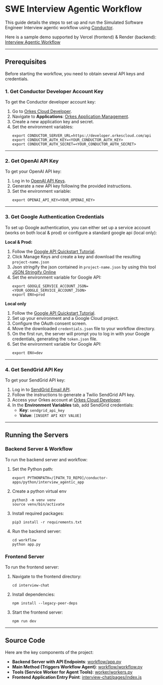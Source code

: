 # SWE Interview Agentic Workflow

This guide details the steps to set up and run the Simulated Software Engineer Interview agentic workflow using [Conductor](https://github.com/conductor-oss/conductor).

Here is a sample demo supported by Vercel (frontend) & Render (backend): [Interview Agentic Workflow](https://kg-awesome-conductor-apps.vercel.app/)

---

## Prerequisites

Before starting the workflow, you need to obtain several API keys and credentials.

### 1. Get Conductor Developer Account Key
To get the Conductor developer account key:

1. Go to [Orkes Cloud Developer](https://developer.orkescloud.com/).
2. Navigate to **Applications**: [Orkes Application Management](https://developer.orkescloud.com/applicationManagement/applications).
3. Create a new application key and secret.
4. Set the environment variables:
    ```shell
    export CONDUCTOR_SERVER_URL=https://developer.orkescloud.com/api
    export CONDUCTOR_AUTH_KEY=<YOUR_CONDUCTOR_AUTH_KEY>
    export CONDUCTOR_AUTH_SECRET=<YOUR_CONDUCTOR_AUTH_SECRET>
    ```

---

### 2. Get OpenAI API Key
To get your OpenAI API key:

1. Log in to [OpenAI API Keys](https://platform.openai.com/api-keys).
2. Generate a new API key following the provided instructions.
3. Set the environment variable:
    ```shell
    export OPENAI_API_KEY=YOUR_OPENAI_KEY>
    ```

---

### 3. Get Google Authentication Credentials
To set up Google authentication, you can either set up a service account (works on both local & prod) or configure a standard google api (local only):

**Local & Prod:**
1. Follow the [Google API Quickstart Tutorial](https://cloud.google.com/iam/docs/service-accounts-create#iam-service-accounts-create-console).
2. Click Manage Keys and create a key and download the resulting `project-name.json`
3. Json stringify the json contained in `project-name.json` by using this tool [JSON Stringify Online](https://jsonformatter.org/json-stringify-online)
4. Set the environment variable for Google API:
    ```shell
    export GOOGLE_SERVICE_ACCOUNT_JSON=<YOUR_GOOGLE_SERVICE_ACCOUNT_JSON>
    export ENV=prod
    ```

**Local only**
1. Follow the [Google API Quickstart Tutorial](https://developers.google.com/drive/api/quickstart/python).
2. Set up your environment and a Google Cloud project.
3. Configure the OAuth consent screen.
4. Move the downloaded `credentials.json` file to your workflow directory.
5. On the first run, the server will prompt you to log in with your Google credentials, generating the `token.json` file.
6. Set the environment variable for Google API:
    ```shell
    export ENV=dev
    ```

---

### 4. Get SendGrid API Key
To get your SendGrid API key:

1. Log in to [SendGrid Email API](https://sendgrid.com/en-us/solutions/email-api).
2. Follow the instructions to generate a Twilio SendGrid API key.
3. Access your Orkes account at [Orkes Cloud Developer](https://developer.orkescloud.com/).
4. In the **Environment Variables** tab, add SendGrid credentials:
    - **Key**: `sendgrid_api_key`
    - **Value**: `[INSERT API KEY VALUE]`

---

## Running the Servers

### Backend Server & Workflow
To run the backend server and workflow:

1. Set the Python path:
    ```shell
    export PYTHONPATH=/[PATH_TO_REPO]/conductor-apps/python/interview_agentic_app
    ```
2. Create a python virtual env
    ```shell
    python3 -m venv venv
    source venv/bin/activate
    ```
3. Install required packages:
    ```shell
    pip3 install -r requirements.txt
    ```
4. Run the backend server:
    ```shell
    cd workflow
    python app.py
    ```

### Frontend Server
To run the frontend server:

1. Navigate to the frontend directory:
    ```shell
    cd interview-chat
    ```
2. Install dependencies:
    ```shell
    npm install --legacy-peer-deps
    ```
3. Start the frontend server:
    ```shell
    npm run dev
    ```

---

## Source Code

Here are the key components of the project:

- **Backend Server with API Endpoints**: [workflow/app.py](workflow/app.py)
- **Main Method (Triggers Workflow Agent)**: [workflow/workflow.py](workflow/workflow.py)
- **Tools (Service Worker for Agent Tools)**: [worker/workers.py](worker/workers.py)
- **Frontend Application Entry Point**: [interview-chat/pages/index.js](interview-chat/pages/index.js)